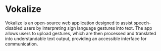 # Vokalize
Vokalize is an open-source web application designed to assist speech-disabled users by interpreting sign language gestures into text. The app allows users to upload gestures, which are then processed and translated into understandable text output, providing an accessible interface for communication.
